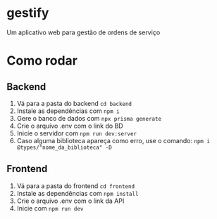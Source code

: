 # gestify
Um aplicativo web para gestão de ordens de serviço

# Como rodar

## Backend
1. Vá para a pasta do backend `cd backend`
2. Instale as dependências com `npm i`
3. Gere o banco de dados com `npx prisma generate`
4. Crie o arquivo .env com o link do BD
5. Inicie o servidor com `npm run dev:server`
6. Caso alguma biblioteca apareça como erro, use o comando: `npm i @types/"nome_da_biblioteca" -D`
## Frontend
1. Vá para a pasta do frontend `cd frontend` 
1. Instale as dependências com `npm install`
2. Crie o arquivo .env com o link da API
3. Inicie com `npm run dev`
